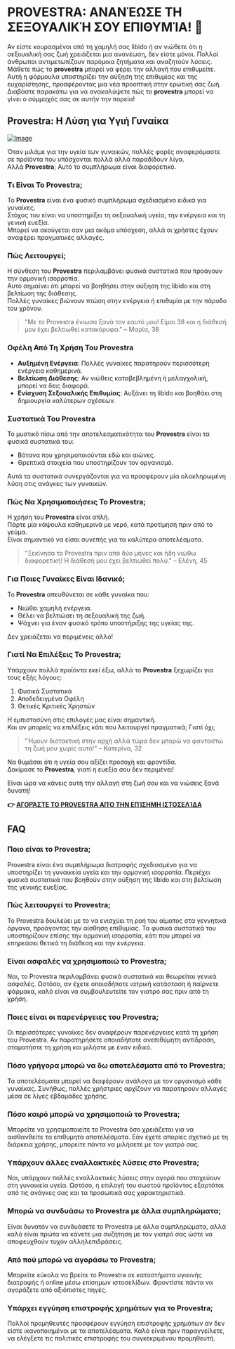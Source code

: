 # PROVESTRA: ΑΝΑΝΈΩΣΕ ΤΗ ΣΕΞΟΥΑΛΙΚΉ ΣΟΥ ΕΠΙΘΥΜΊΑ! 💖

Αν είστε κουρασμένοι από τη χαμηλή σας libido ή αν νιώθετε ότι η σεξουαλική σας ζωή χρειάζεται μια ανανέωση, δεν είστε μόνοι. Πολλοί άνθρωποι αντιμετωπίζουν παρόμοια ζητήματα και αναζητούν λύσεις. Μάθετε πώς το **provestra** μπορεί να φέρει την αλλαγή που επιθυμείτε. Αυτή η φόρμουλα υποστηρίζει την αύξηση της επιθυμίας και της ευχαρίστησης, προσφέροντας μια νέα προοπτική στην ερωτική σας ζωή. Διαβάστε παρακάτω για να ανακαλύψετε πώς το **provestra** μπορεί να γίνει ο σύμμαχός σας σε αυτήν την πορεία!

## Provestra: Η Λύση για Υγιή Γυναίκα

[![Image](https://www2.sellhealth.com/42/provestra_a_3_2.jpg)](https://gchaffi.com/3k4LSfhE)

Όταν μιλάμε για την υγεία των γυναικών, πολλές φορές αναφερόμαστε σε προϊόντα που υπόσχονται πολλά αλλά παραδίδουν λίγα.  
Αλλά **Provestra**; Αυτό το συμπλήρωμα είναι διαφορετικό.  

### Τι Είναι Το Provestra;

Το **Provestra** είναι ένα φυσικό συμπλήρωμα σχεδιασμένο ειδικά για γυναίκες.  
Στόχος του είναι να υποστηρίξει τη σεξουαλική υγεία, την ενέργεια και τη γενική ευεξία.  
Μπορεί να ακούγεται σαν μια ακόμα υπόσχεση, αλλά οι χρήστες έχουν αναφέρει πραγματικές αλλαγές.

### Πώς Λειτουργεί;

Η σύνθεση του **Provestra** περιλαμβάνει φυσικά συστατικά που προάγουν την ορμονική ισορροπία.  
Αυτό σημαίνει ότι μπορεί να βοηθήσει στην αύξηση της libido και στη βελτίωση της διάθεσης.  
Πολλές γυναίκες βιώνουν πτώση στην ενέργεια ή επιθυμία με την πάροδο του χρόνου. 

> "Με το Provestra ένιωσα ξανά τον εαυτό μου! Είμαι 38 και η διάθεσή μου έχει βελτιωθεί κατακόρυφα." – Μαρία, 38

### Οφέλη Από Τη Χρήση Του Provestra

- **Αυξημένη Ενέργεια**: Πολλές γυναίκες παρατηρούν περισσότερη ενέργεια καθημερινά.
- **Βελτίωση Διάθεσης**: Αν νιώθεις καταβεβλημένη ή μελαγχολική, μπορεί να δεις διαφορά.
- **Ενίσχυση Σεξουαλικής Επιθυμίας**: Αυξάνει τη libido και βοηθάει στη δημιουργία καλύτερων σχέσεων.

### Συστατικά Του Provestra

Το μυστικό πίσω από την αποτελεσματικότητα του **Provestra** είναι τα φυσικά συστατικά του:

- Βότανα που χρησιμοποιούνται εδώ και αιώνες.
- Θρεπτικά στοιχεία που υποστηρίζουν τον οργανισμό.
  
Αυτά τα συστατικά συνεργάζονται για να προσφέρουν μία ολοκληρωμένη λύση στις ανάγκες των γυναικών.

### Πώς Να Χρησιμοποιήσεις Το Provestra;

Η χρήση του **Provestra** είναι απλή.  
Πάρτε μία κάψουλα καθημερινά με νερό, κατά προτίμηση πριν από το γεύμα.  
Είναι σημαντικό να είσαι συνεπής για τα καλύτερα αποτελέσματα.

> "Ξεκίνησα το Provestra πριν από δύο μήνες και ήδη νιώθω διαφορετική! Η διάθεσή μου έχει βελτιωθεί πολύ." – Ελένη, 45

### Για Ποιες Γυναίκες Είναι Ιδανικό;

Το **Provestra** απευθύνεται σε κάθε γυναίκα που:

- Νιώθει χαμηλή ενέργεια.
- Θέλει να βελτιώσει τη σεξουαλική της ζωή.
- Ψάχνει για έναν φυσικό τρόπο υποστήριξης της υγείας της.

Δεν χρειάζεται να περιμένεις άλλο!  

### Γιατί Να Επιλέξεις Το Provestra;

Υπάρχουν πολλά προϊόντα εκεί έξω, αλλά το **Provestra** ξεχωρίζει για τους εξής λόγους:

1. Φυσικά Συστατικά
2. Αποδεδειγμένα Οφέλη
3. Θετικές Κριτικές Χρηστών

Η εμπιστοσύνη στις επιλογές μας είναι σημαντική.  
Και αν μπορείς να επιλέξεις κάτι που λειτουργεί πραγματικά; Γιατί όχι;

> "Ήμουν διστακτική στην αρχή αλλά τώρα δεν μπορώ να φανταστώ τη ζωή μου χωρίς αυτό!" – Κατερίνα, 32

Να θυμάσαι ότι η υγεία σου αξίζει προσοχή και φροντίδα.  
Δοκίμασε το **Provestra**, γιατί η ευεξία σου δεν περιμένει!

Είναι ώρα να κάνεις αυτή την αλλαγή στη ζωή σου και να νιώσεις ξανά δυνατή!



**👉 [ΑΓΟΡΆΣΤΕ ΤΟ PROVESTRA ΑΠΌ ΤΗΝ ΕΠΊΣΗΜΗ ΙΣΤΟΣΕΛΊΔΑ](https://gchaffi.com/3k4LSfhE)**

## FAQ

### Ποιο είναι το Provestra;
Provestra είναι ένα συμπλήρωμα διατροφής σχεδιασμένο για να υποστηρίζει τη γυναικεία υγεία και την ορμονική ισορροπία. Περιέχει φυσικά συστατικά που βοηθούν στην αύξηση της libido και στη βελτίωση της γενικής ευεξίας.

### Πώς λειτουργεί το Provestra;
Το Provestra δουλεύει με το να ενισχύει τη ροή του αίματος στα γεννητικά όργανα, προάγοντας την αίσθηση επιθυμίας. Τα φυσικά συστατικά του υποστηρίζουν επίσης την ορμονική ισορροπία, κάτι που μπορεί να επηρεάσει θετικά τη διάθεση και την ενέργεια.

### Είναι ασφαλές να χρησιμοποιώ το Provestra;
Ναι, το Provestra περιλαμβάνει φυσικά συστατικά και θεωρείται γενικά ασφαλές. Ωστόσο, αν έχετε οποιαδήποτε ιατρική κατάσταση ή παίρνετε φάρμακα, καλό είναι να συμβουλευτείτε τον γιατρό σας πριν από τη χρήση.

### Ποιες είναι οι παρενέργειες του Provestra;
Οι περισσότερες γυναίκες δεν αναφέρουν παρενέργειες κατά τη χρήση του Provestra. Αν παρατηρήσετε οποιαδήποτε ανεπιθύμητη αντίδραση, σταματήστε τη χρήση και μιλήστε με έναν ειδικό.

### Πόσο γρήγορα μπορώ να δω αποτελέσματα από το Provestra;
Τα αποτελέσματα μπορεί να διαφέρουν ανάλογα με τον οργανισμό κάθε γυναίκας. Συνήθως, πολλές χρήστριες αρχίζουν να παρατηρούν αλλαγές μέσα σε λίγες εβδομάδες χρήσης.

### Πόσο καιρό μπορώ να χρησιμοποιώ το Provestra;
Μπορείτε να χρησιμοποιείτε το Provestra όσο χρειάζεται για να αισθανθείτε τα επιθυμητά αποτελέσματα. Εάν έχετε απορίες σχετικά με τη διάρκεια χρήσης, μπορείτε πάντα να μιλήσετε με τον γιατρό σας.

### Υπάρχουν άλλες εναλλακτικές λύσεις στο Provestra;
Ναι, υπάρχουν πολλές εναλλακτικές λύσεις στην αγορά που στοχεύουν στη γυναικεία υγεία. Ωστόσο, η επιλογή του σωστού προϊόντος εξαρτάται από τις ανάγκες σας και τα προσωπικά σας χαρακτηριστικά.

### Μπορώ να συνδυάσω το Provestra με άλλα συμπληρώματα;
Είναι δυνατόν να συνδυάσετε το Provestra με άλλα συμπληρώματα, αλλά καλό είναι πρώτα να κάνετε μια συζήτηση με τον γιατρό σας ώστε να αποφευχθούν τυχόν αλληλεπιδράσεις.

### Από πού μπορώ να αγοράσω το Provestra;
Μπορείτε εύκολα να βρείτε το Provestra σε καταστήματα υγιεινής διατροφής ή online μέσω επίσημων ιστοσελίδων. Φροντίστε πάντα να αγοράζετε από αξιόπιστες πηγές.

### Υπάρχει εγγύηση επιστροφής χρημάτων για το Provestra;
Πολλοί προμηθευτές προσφέρουν εγγύηση επιστροφής χρημάτων αν δεν είστε ικανοποιημένοι με τα αποτελέσματα. Καλό είναι πριν παραγγείλετε, να ελέγξετε τις πολιτικές επιστροφής του συγκεκριμένου προμηθευτή.